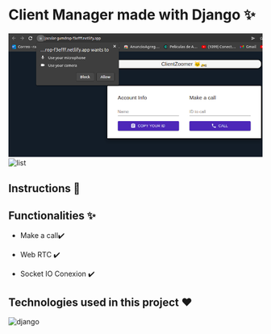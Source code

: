 # Client Manager made with Django ✨
![index](https://github.com/Daniels-not/clientzoomer/blob/master/1.png) 
![list]()

## Instructions 📑



## Functionalities ✨

- Make a call✔️

- Web RTC ✔️

- Socket IO Conexion ✔️


## Technologies used in this project ❤️
![django]()


